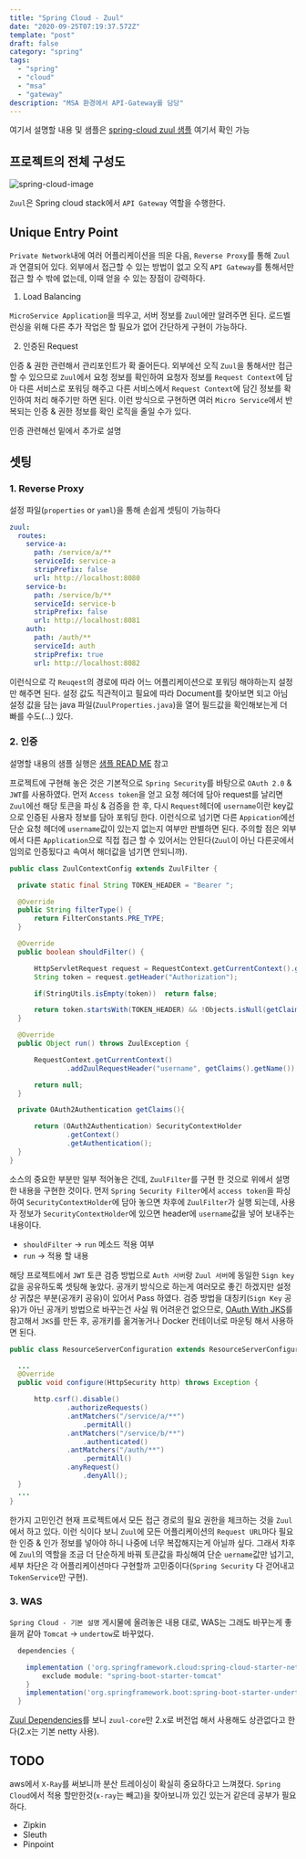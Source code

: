 ```yaml
---
title: "Spring Cloud - Zuul"
date: "2020-09-25T07:19:37.572Z"
template: "post"
draft: false
category: "spring"
tags:
  - "spring"
  - "cloud"
  - "msa"
  - "gateway"
description: "MSA 환경에서 API-Gateway를 담당"
---
```


여기서 설명할 내용 및 샘플은 [spring-cloud zuul 샘플](https://github.com/qweasd147/spring-cloud/tree/master/api-gateway) 여기서 확인 가능

## 프로젝트의 전체 구성도

![spring-cloud-image](/blog/media/cloud/spring-cloud.jpg)

`Zuul`은 Spring cloud stack에서 `API Gateway` 역할을 수행한다.

## Unique Entry Point

`Private Network`내에 여러 어플리케이션을 띄운 다음, `Reverse Proxy`를 통해 `Zuul`과 연결되어 있다. 외부에서 접근할 수 있는 방법이 없고 오직 `API Gateway`를 통해서만 접근 할 수 밖에 없는데, 이때 얻을 수 있는 장점이 강력하다.

1. Load Balancing

`MicroService Application`을 띄우고, 서버 정보를 `Zuul`에만 알려주면 된다. 로드벨런싱을 위해 다른 추가 작업은 할 필요가 없어 간단하게 구현이 가능하다.

2. 인증된 Request

인증 & 권한 관련해서 관리포인트가 확 줄어든다. 외부에선 오직 `Zuul`을 통해서만 접근 할 수 있으므로 `Zuul`에서 요청 정보를 확인하여 요청자 정보를 `Request Context`에 담아 다른 서비스로 포워딩 해주고 다른 서비스에서 `Request Context`에 담긴 정보를 확인하여 처리 해주기만 하면 된다. 이런 방식으로 구현하면 여러 `Micro Service`에서 반복되는 인증 & 권한 정보를 확인 로직을 줄일 수가 있다.

인증 관련해선 밑에서 추가로 설명

## 셋팅

### 1. Reverse Proxy

설정 파일(`properties` or `yaml`)을 통해 손쉽게 셋팅이 가능하다

```yml
zuul:
  routes:
    service-a:
      path: /service/a/**
      serviceId: service-a
      stripPrefix: false
      url: http://localhost:8080
    service-b:
      path: /service/b/**
      serviceId: service-b
      stripPrefix: false
      url: http://localhost:8081
    auth:
      path: /auth/**
      serviceId: auth
      stripPrefix: true
      url: http://localhost:8082
```

이런식으로 각 `Reuqest`의 경로에 따라 어느 어플리케이션으로 포워딩 해야하는지 설정만 해주면 된다. 설정 값도 직관적이고 필요에 따라 Document를 찾아보면 되고 아님 설정 값을 담는 java 파일(`ZuulProperties.java`)을 열어 필드값을 확인해보는게 더 빠를 수도(...) 있다.

### 2. 인증

설명할 내용의 샘플 실행은 [샘플 READ ME](https://github.com/qweasd147/spring-cloud) 참고

프로젝트에 구현해 놓은 것은 기본적으로 `Spring Security`를 바탕으로 `OAuth 2.0` & `JWT`를 사용하였다. 먼저 `Access token`을 얻고 요청 헤더에 담아 request를 날리면 `Zuul`에선 해당 토큰을 파싱 & 검증을 한 후, 다시 `Request`헤더에 `username`이란 key값으로 인증된 사용자 정보를 담아 포워딩 한다. 이런식으로 넘기면 다른 `Appication`에선 단순 요청 헤더에 `username`값이 있는지 없는지 여부만 판별하면 된다. 주의할 점은 외부에서 다른 `Application`으로 직접 접근 할 수 있어서는 안된다(`Zuul`이 아닌 다른곳에서 임의로 인증됬다고 속여서 해더값을 넘기면 안되니까).

```java
public class ZuulContextConfig extends ZuulFilter {

  private static final String TOKEN_HEADER = "Bearer ";

  @Override
  public String filterType() {
      return FilterConstants.PRE_TYPE;
  }

  @Override
  public boolean shouldFilter() {

      HttpServletRequest request = RequestContext.getCurrentContext().getRequest();
      String token = request.getHeader("Authorization");

      if(StringUtils.isEmpty(token))  return false;

      return token.startsWith(TOKEN_HEADER) && !Objects.isNull(getClaims());
  }

  @Override
  public Object run() throws ZuulException {

      RequestContext.getCurrentContext()
              .addZuulRequestHeader("username", getClaims().getName());

      return null;
  }

  private OAuth2Authentication getClaims(){

      return (OAuth2Authentication) SecurityContextHolder
              .getContext()
              .getAuthentication();
  }
}
```

소스의 중요한 부분만 일부 적어놓은 건데, `ZuulFilter`를 구현 한 것으로 위에서 설명한 내용을 구현한 것이다. 먼저 `Spring Security Filter`에서 `access token`을 파싱하여 `SecurityContextHolder`에 담아 놓으면 차후에 `ZuulFilter`가 실행 되는데, 사용자 정보가 `SecurityContextHolder`에 있으면 header에 `username`값을 넣어 보내주는 내용이다.

- `shouldFilter` -> `run` 메소드 적용 여부
- `run` -> 적용 할 내용

해당 프로젝트에서 `JWT` 토큰 검증 방법으로 `Auth 서버`랑 `Zuul 서버`에 동일한 `Sign key`값을 공유하도록 셋팅해 놓았다. 공개키 방식으로 하는게 여러모로 좋긴 하겠지만 설정 상 귀찮은 부분(공개키 공유)이 있어서 Pass 하였다. 검증 방법을 대칭키(`Sign Key` 공유)가 아닌 공개키 방법으로 바꾸는건 사실 뭐 어려운건 없으므로, [OAuth With JKS](https://github.com/qweasd147/springboot-oauth/tree/jks/jwt)를 참고해서 `JKS`를 만든 후, 공개키를 옮겨놓거나 Docker 컨테이너로 마운팅 해서 사용하면 된다.

```java
public class ResourceServerConfiguration extends ResourceServerConfigurerAdapter {

  ...
  @Override
  public void configure(HttpSecurity http) throws Exception {

      http.csrf().disable()
              .authorizeRequests()
              .antMatchers("/service/a/**")
                  .permitAll()
              .antMatchers("/service/b/**")
                  .authenticated()
              .antMatchers("/auth/**")
                  .permitAll()
              .anyRequest()
                  .denyAll();
  }
  ...
}
```

한가지 고민인건 현재 프로젝트에서 모든 접근 경로의 필요 권한을 체크하는 것을 `Zuul`에서 하고 있다. 이런 식이다 보니 `Zuul`에 모든 어플리케이션의 `Request URL`마다 필요한 인증 & 인가 정보를 넣아야 하니 나중에 너무 복잡해지는게 아닐까 싶다. 그래서 차후에 `Zuul`의 역할을 조금 더 단순하게 바꿔 토큰값을 파싱해여 단순 `uername`값만 넘기고, 세부 차단은 각 어플리케이션마다 구현할까 고민중이다(`Spring Security` 다 걷어내고 `TokenService`만 구현).

### 3. WAS

`Spring Cloud - 기본 설명` 게시물에 올려놓은 내용 대로, WAS는 그래도 바꾸는게 좋을꺼 같아 `Tomcat` -> `undertow`로 바꾸었다.

```gradle
  dependencies {

    implementation ('org.springframework.cloud:spring-cloud-starter-netflix-zuul') {
        exclude module: "spring-boot-starter-tomcat"
    }
    implementation('org.springframework.boot:spring-boot-starter-undertow')
  }
```

[Zuul Dependencies](https://mvnrepository.com/artifact/org.springframework.cloud/spring-cloud-starter-netflix-zuul/2.2.5.RELEASE)를 보니 `zuul-core`만 2.x로 버전업 해서 사용해도 상관없다고 한다(2.x는 기본 netty 사용).

## TODO

aws에서 `X-Ray`를 써보니까 분산 트레이싱이 확실히 중요하다고 느껴졌다. `Spring Cloud`에서 적용 할만한것(`x-ray`는 빼고)을 찾아보니까 있긴 있는거 같은데 공부가 필요하다.

- Zipkin
- Sleuth
- Pinpoint
